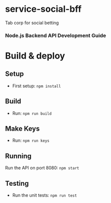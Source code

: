 # service-social-bff

Tab corp for social betting

### Node.js Backend API Development Guide

<!-- https://-->

# Build & deploy

## Setup

- First setup: `npm install`

## Build

- Run: `npm run build`

## Make Keys

- Run: `npm run keys`

## Running

Run the API on port 8080: `npm start`

## Testing

- Run the unit tests: `npm run test`
